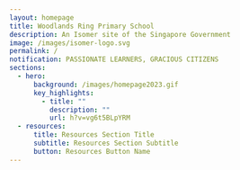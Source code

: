 ```yaml
---
layout: homepage
title: Woodlands Ring Primary School
description: An Isomer site of the Singapore Government
image: /images/isomer-logo.svg
permalink: /
notification: PASSIONATE LEARNERS, GRACIOUS CITIZENS
sections:
  - hero:
      background: /images/homepage2023.gif
      key_highlights:
        - title: ""
          description: ""
          url: h?v=vg6t5BLpYRM
  - resources:
      title: Resources Section Title
      subtitle: Resources Section Subtitle
      button: Resources Button Name
---
```

